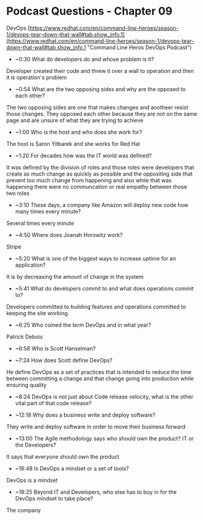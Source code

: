 # Podcast Questions - Chapter 09

DevOps [https://www.redhat.com/en/command-line-heroes/season-1/devops-tear-down-that-wall#tab.show_info.1](https://www.redhat.com/en/command-line-heroes/season-1/devops-tear-down-that-wall#tab.show_info.1 "Command Line Heros DevOps Podcast")

* ~0:30 What do developers do and whose problem is it?

Developer created their code and threw it over a wall to operation and then it is operation's problem

* ~0:54 What are the two opposing sides and why are the opposed to each other?

The two opposing sides are one that makes changes and anotheer resist those changes. They opposed each other because they are not on the same page and are unsure of what they are trying to achieve

* ~1:00 Who is the host and who does she work for?

The host is Saron Yitbarek and she works for Red Hat

* ~1:20 For decades how was the IT world was defined?

It was defined by the division of roles and those roles were developers that  create as much change as quickly as possible and the oppositing side that prevent too much change from happening and also while that was happening there were no communcation or real empathy between those two roles

* ~3:10 These days, a company like Amazon will deploy new code how many times every minute?

Several times every minute

* ~4:50 Where does Joanah Horowitz work?

Stripe

* ~5:20 What is one of the biggest ways to increase uptime for an application?

It is by decreasing the amount of change in the system

* ~5:41 What do developers commit to and what does operations commit to?

Developers committed to building features and operations committed to keeping the site working.

* ~6:25 Who coined the term DevOps and in what year?

Patrick Debois

* ~6:58 Who is Scott Hanselman?



* ~7:24 How does Scott define DevOps?

He define DevOps as a set of practices that is intended to reduce the time between committing a change and that change going into production while ensuring quality

* ~8:24 DevOps is not just about Code release velocity, what is the other vital part of that code release?



* ~12:18 Why does a business write and deploy software?

They  write and deploy software in order to move their business forward

* ~13:00 The Agile methodology says who should own the product? IT or the Developers?

It says that everyone should own the product

* ~16:48 Is DevOps a mindset or a set of tools?

DevOps is a mindset

* ~18:25 Beyond IT and Developers, who else has to buy in for the DevOps mindset to take place?

The company
